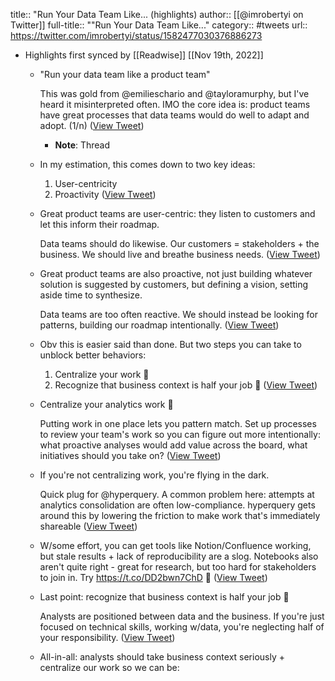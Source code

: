 title:: "Run Your Data Team Like... (highlights)
author:: [[@imrobertyi on Twitter]]
full-title:: ""Run Your Data Team Like..."
category:: #tweets
url:: https://twitter.com/imrobertyi/status/1582477030376886273

- Highlights first synced by [[Readwise]] [[Nov 19th, 2022]]
	- "Run your data team like a product team"
	  
	  This was gold from @emilieschario and @tayloramurphy, but I've heard it misinterpreted often. IMO the core idea is: product teams have great processes that data teams would do well to adapt and adopt. (1/n) ([View Tweet](https://twitter.com/imrobertyi/status/1582477030376886273))
		- **Note**: Thread
	- In my estimation, this comes down to two key ideas:
	  
	  1. User-centricity
	  2. Proactivity ([View Tweet](https://twitter.com/imrobertyi/status/1582477032927076353))
	- Great product teams are user-centric: they listen to customers and let this inform their roadmap.
	  
	  Data teams should do likewise. Our customers = stakeholders + the business. We should live and breathe business needs. ([View Tweet](https://twitter.com/imrobertyi/status/1582477035540078592))
	- Great product teams are also proactive, not just building whatever solution is suggested by customers, but defining a vision, setting aside time to synthesize.
	  
	  Data teams are too often reactive. We should instead be looking for patterns, building our roadmap intentionally. ([View Tweet](https://twitter.com/imrobertyi/status/1582477038086070272))
	- Obv this is easier said than done. But two steps you can take to unblock better behaviors:
	  
	  1. Centralize your work 📕
	  2. Recognize that business context is half your job 🏢 ([View Tweet](https://twitter.com/imrobertyi/status/1582477040657104896))
	- Centralize your analytics work 📕
	  
	  Putting work in one place lets you pattern match. Set up processes to review your team's work so you can figure out more intentionally: what proactive analyses would add value across the board, what initiatives should you take on? ([View Tweet](https://twitter.com/imrobertyi/status/1582477043219845120))
	- If you're not centralizing work, you're flying in the dark.
	  
	  Quick plug for @hyperquery. A common problem here: attempts at analytics consolidation are often low-compliance. hyperquery gets around this by lowering the friction to make work that's immediately shareable ([View Tweet](https://twitter.com/imrobertyi/status/1582477045799321600))
	- W/some effort, you can get tools like Notion/Confluence working, but stale results + lack of reproducibility are a slog. Notebooks also aren't quite right - great for research, but too hard for stakeholders to join in. Try https://t.co/DD2bwn7ChD 🙂 ([View Tweet](https://twitter.com/imrobertyi/status/1582477048420835329))
	- Last point: recognize that business context is half your job 🏢
	  
	  Analysts are positioned between data and the business. If you're just focused on technical skills, working w/data, you're neglecting half of your responsibility. ([View Tweet](https://twitter.com/imrobertyi/status/1582477050991980545))
	- All-in-all: analysts should take business context seriously + centralize our work so we can be:
